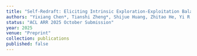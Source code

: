 ```yaml
---
title: "Self-Redraft: Eliciting Intrinsic Exploration-Exploitation Balance in Test-Time Scaling for Code Generation"
authors: "Yixiang Chen*, Tianshi Zheng*, Shijue Huang, Zhitao He, Yi R. Fung"
status: "ACL ARR 2025 October Submission"
year: 2025
venue: "Preprint"
collection: publications
published: false
---
```


